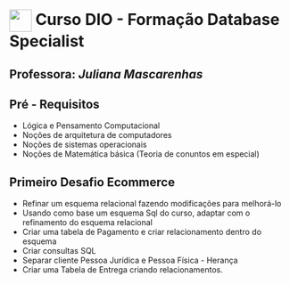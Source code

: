 <h1>
    <a href="https://www.dio.me/">
     <img align="center" width="40px" src="https://hermes.digitalinnovation.one/assets/diome/logo-minimized.png"></a>
    <span> Curso DIO - Formação Database Specialist</span>
</h1>  


## Professora: *Juliana Mascarenhas*
## Pré - Requisitos
* Lógica e Pensamento Computacional
* Noções de arquitetura de computadores
* Noções de sistemas operacionais
* Noções de Matemática básica (Teoria de conuntos em especial)

## Primeiro Desafio Ecommerce
* Refinar um esquema relacional fazendo modificações para melhorá-lo
* Usando como base um esquema Sql do curso, adaptar com o refinamento do esquema relacional
* Criar uma tabela de Pagamento e criar relacionamento dentro do esquema
* Criar consultas SQL
* Separar cliente Pessoa Jurídica e Pessoa Física - Herança
* Criar uma Tabela de Entrega criando relacionamentos.
